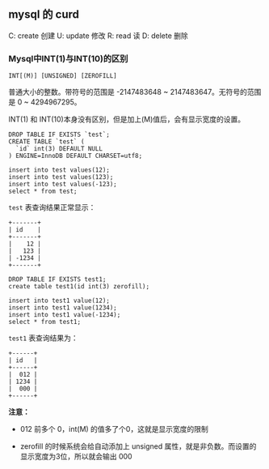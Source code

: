## mysql 的 curd

C: create 创建
U: update 修改
R: read 读
D: delete 删除

### Mysql中INT(1)与INT(10)的区别

    INT[(M)] [UNSIGNED] [ZEROFILL]
    
普通大小的整数。带符号的范围是 -2147483648 ~ 2147483647。无符号的范围是 0 ~ 4294967295。

INT(1) 和 INT(10)本身没有区别，但是加上(M)值后，会有显示宽度的设置。

```mysql
DROP TABLE IF EXISTS `test`;
CREATE TABLE `test` (
  `id` int(3) DEFAULT NULL
) ENGINE=InnoDB DEFAULT CHARSET=utf8;

insert into test values(12);
insert into test values(123);
insert into test values(-123);
select * from test;
```
`test` 表查询结果正常显示：

```
+-------+
| id    |
+-------+
|    12 |
|   123 |
| -1234 |
+-------+
```

```mysql
DROP TABLE IF EXISTS test1;
create table test1(id int(3) zerofill);

insert into test1 value(12);
insert into test1 value(1234);
insert into test1 value(-1234);
select * from test1;
```

`test1` 表查询结果为：

```
+------+
| id   |
+------+
|  012 |
| 1234 |
|  000 |
+------+
```

**注意：**

* 012 前多个 0，int(M) 的值多了个0，这就是显示宽度的限制

* zerofill 的时候系统会给自动添加上 unsigned 属性，就是非负数。而设置的显示宽度为3位，所以就会输出 000 
